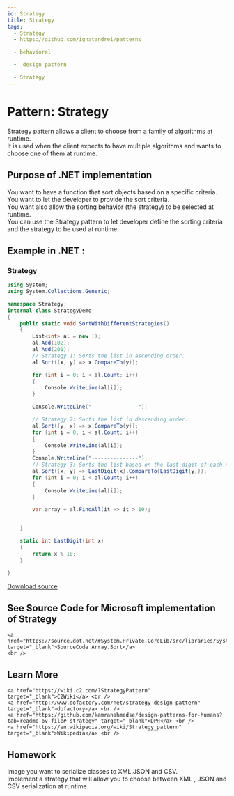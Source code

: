 ```yaml
---
id: Strategy
title: Strategy
tags:
  - Strategy
  - https://github.com/ignatandrei/patterns

  - behavioral

  -  design pattern

  - Strategy
---
```


# Pattern:  Strategy
<!-- id : 11 -->
Strategy pattern allows a client to choose from a family of algorithms at runtime.    <br />
It is used when the client expects to have multiple algorithms and wants to choose one of them at runtime.    <br />

## Purpose of .NET implementation

You want to have a function that sort objects based on a specific criteria.    <br />
You want to let the developer to provide the sort criteria.    <br />
You want also  allow the sorting behavior (the strategy) to be selected at runtime.    <br />
You can use the Strategy pattern to let developer define the sorting criteria and the strategy to be used at runtime.    <br />

## Example in .NET : 


###  Strategy
```csharp showLineNumbers title="Strategy example for Pattern Strategy"
using System;
using System.Collections.Generic;

namespace Strategy;
internal class StrategyDemo
{
    public static void SortWithDifferentStrategies()
    {
        List<int> al = new ();
        al.Add(102);
        al.Add(201);
        // Strategy 1: Sorts the list in ascending order.
        al.Sort((x, y) => x.CompareTo(y));

        for (int i = 0; i < al.Count; i++)
        {
            Console.WriteLine(al[i]);
        }

        Console.WriteLine("---------------");

        // Strategy 2: Sorts the list in descending order.
        al.Sort((y, x) => x.CompareTo(y));
        for (int i = 0; i < al.Count; i++)
        {
            Console.WriteLine(al[i]);
        }
        Console.WriteLine("---------------");
        // Strategy 3: Sorts the list based on the last digit of each number.
        al.Sort((x, y) => LastDigit(x).CompareTo(LastDigit(y)));
        for (int i = 0; i < al.Count; i++)
        {
            Console.WriteLine(al[i]);
        }

        var array = al.FindAll(it => it > 10);


    }

    static int LastDigit(int x)
    {
        return x % 10;
    }

}


```


[Download source](/zipSourceCodes/strategy.zip)



## See Source Code for Microsoft implementation of Strategy

    <a href="https://source.dot.net/#System.Private.CoreLib/src/libraries/System.Private.CoreLib/src/System/Array.cs" target="_blank">SourceCode Array.Sort</a>
    <br />


## Learn More

    <a href="https://wiki.c2.com/?StrategyPattern" target="_blank">C2Wiki</a> <br />
    <a href="http://www.dofactory.com/net/strategy-design-pattern" target="_blank">dofactory</a> <br />
    <a href="https://github.com/kamranahmedse/design-patterns-for-humans?tab=readme-ov-file#-strategy" target="_blank">DPH</a> <br />
    <a href="https://en.wikipedia.org/wiki/Strategy_pattern" target="_blank">Wikipedia</a> <br />


## Homework


Image you want to serialize classes to XML,JSON and CSV.    <br />
Implement a strategy that will allow you to choose between XML , JSON and CSV serialization at runtime.    <br />


